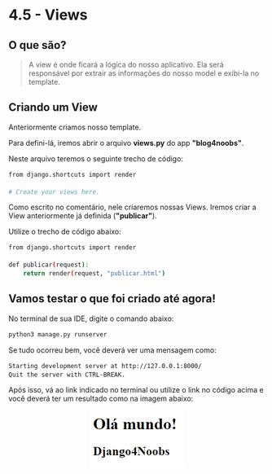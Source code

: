 # 4.5 - Views

## O que são?

> A view é onde ficará a lógica do nosso aplicativo. Ela será responsável por extrair as informações do nosso model e
> exibi-la no template.

## Criando um View

Anteriormente criamos nosso template.

Para defini-lá, iremos abrir o arquivo **views.py** do app **"blog4noobs"**.

Neste arquivo teremos o seguinte trecho de código:

```bash
from django.shortcuts import render

# Create your views here.
```

Como escrito no comentário, nele criaremos nossas Views. Iremos criar a View anteriormente já definida (**"publicar"**).

Utilize o trecho de código abaixo:

```bash
from django.shortcuts import render

def publicar(request):
    return render(request, "publicar.html")
```

## Vamos testar o que foi criado até agora!

No terminal de sua IDE, digite o comando abaixo:

```bash
python3 manage.py runserver
```

Se tudo ocorreu bem, você deverá ver uma mensagem como:

```bash
Starting development server at http://127.0.0.1:8000/
Quit the server with CTRL-BREAK.
```

Após isso, vá ao link indicado no terminal ou utilize o link no código acima e você deverá ter um resultado como na
imagem abaixo:
<p align="center">
<img src="../images/resultado-min.png">
</p>
